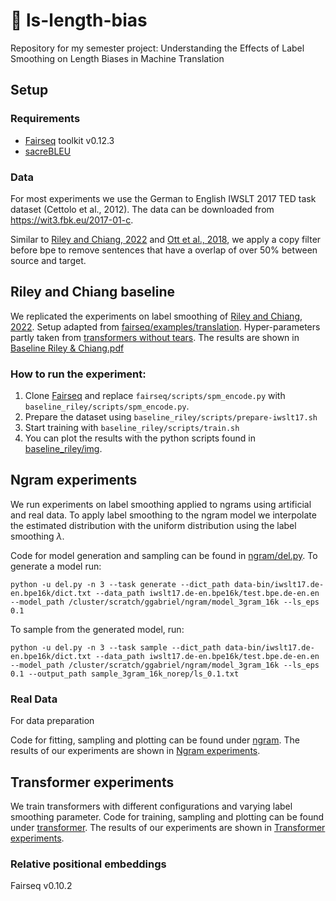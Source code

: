 # 📏 ls-length-bias

Repository for my semester project: Understanding the Effects of Label Smoothing on Length Biases in Machine Translation

## Setup

### Requirements
- [Fairseq](https://github.com/facebookresearch/fairseq) toolkit v0.12.3
- [sacreBLEU](https://github.com/mjpost/sacrebleu)

### Data
For most experiments we use the German to English IWSLT 2017 TED task dataset (Cettolo et al., 2012).
The data can be downloaded from https://wit3.fbk.eu/2017-01-c.

Similar to  [Riley and Chiang, 2022](https://arxiv.org/abs/2210.10817) and [Ott et al., 2018](https://github.com/darcey/transformers_without_tears), we apply a copy filter before bpe to remove sentences that have a overlap of over 50% between source and target.


## Riley and Chiang baseline

We replicated the experiments on label smoothing of [Riley and Chiang, 2022](https://arxiv.org/abs/2210.10817).
Setup adapted from [fairseq/examples/translation](https://github.com/facebookresearch/fairseq/blob/main/examples/translation/prepare-iwslt17-multilingual.sh).
Hyper-parameters partly taken from [transformers without tears](https://github.com/darcey/transformers_without_tears).
The results are shown in [Baseline Riley & Chiang.pdf](Baseline%20Riley%20%26%20Chiang.pdf)

### How to run the experiment:

1. Clone [Fairseq](https://github.com/facebookresearch/fairseq) and replace `fairseq/scripts/spm_encode.py` with `baseline_riley/scripts/spm_encode.py`.
2. Prepare the dataset using `baseline_riley/scripts/prepare-iwslt17.sh`
3. Start training with `baseline_riley/scripts/train.sh`
4. You can plot the results with the python scripts found in [baseline_riley/img](baseline_riley/img).

## Ngram experiments

We run experiments on label smoothing applied to ngrams using artificial and real data.
To apply label smoothing to the ngram model we interpolate the estimated distribution with the uniform distribution using the label smoothing $\lambda$.

Code for model generation and sampling can be found in [ngram/del.py](ngram/del.py).
To generate a model run:
```
python -u del.py -n 3 --task generate --dict_path data-bin/iwslt17.de-en.bpe16k/dict.txt --data_path iwslt17.de-en.bpe16k/test.bpe.de-en.en --model_path /cluster/scratch/ggabriel/ngram/model_3gram_16k --ls_eps 0.1
```
To sample from the generated model, run:
```
python -u del.py -n 3 --task sample --dict_path data-bin/iwslt17.de-en.bpe16k/dict.txt --data_path iwslt17.de-en.bpe16k/test.bpe.de-en.en --model_path /cluster/scratch/ggabriel/ngram/model_3gram_16k --ls_eps 0.1 --output_path sample_3gram_16k_norep/ls_0.1.txt
```

### Real Data

For data preparation 

Code for fitting, sampling and plotting can be found under [ngram](ngram).
The results of our experiments are shown in [Ngram experiments](Ngram%20experiments.pdf).

## Transformer experiments

We train transformers with different configurations and varying label smoothing parameter.
Code for training, sampling and plotting can be found under [transformer](transformer).
The results of our experiments are shown in [Transformer experiments](Transformer%20experiments.pdf).

### Relative positional embeddings
Fairseq v0.10.2

